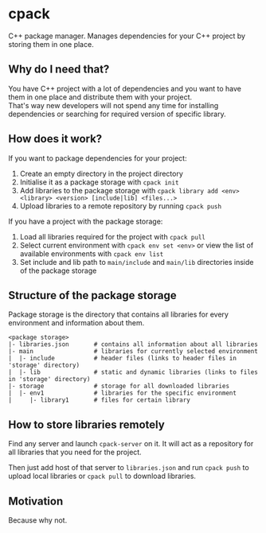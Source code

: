 # cpack
C++ package manager. 
Manages dependencies for your C++ project by storing them in one place.

## Why do I need that?

You have C++ project with a lot of dependencies and you want to have them in one place and distribute them with your project.  
That's way new developers will not spend any time for installing dependencies or searching for required version of specific library.

## How does it work?
If you want to package dependencies for your project:
 1. Create an empty directory in the project directory
 2. Initialise it as a package storage with `cpack init`
 3. Add libraries to the package storage with `cpack library add <env> <library> <version> [include|lib] <files...>`
 4. Upload libraries to a remote repository by running `cpack push`

If you have a project with the package storage:
 1. Load all libraries required for the project with `cpack pull`
 2. Select current environment with `cpack env set <env>` or view the list of available environments with `cpack env list`
 3. Set include and lib path to `main/include` and `main/lib` directories inside of the package storage

## Structure of the package storage
Package storage is the directory that contains all libraries for every environment and information about them.

```
<package storage>
|- libraries.json       # contains all information about all libraries
|- main                 # libraries for currently selected environment
|  |- include           # header files (links to header files in 'storage' directory)
|  |- lib               # static and dynamic libraries (links to files in 'storage' directory)
|- storage              # storage for all downloaded libraries
|  |- env1              # libraries for the specific environment
|     |- library1       # files for certain library
```

## How to store libraries remotely
Find any server and launch `cpack-server` on it. It will act as a repository for all libraries that you need for the project.

Then just add host of that server to `libraries.json` and run `cpack push` to upload local libraries or `cpack pull` to download libraries.

## Motivation
Because why not.

